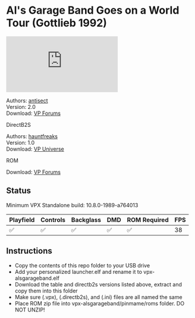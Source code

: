 # Al's Garage Band Goes on a World Tour (Gottlieb 1992)

![Table Preview](https://www.vpforums.org/index.php?s=8351400e311e3d8e95ecf0fcb31842f1&app=downloads&module=display&section=screenshot&record=84324&id=15417&full=1)

Authors: [antisect](https://www.vpforums.org/index.php?s=8351400e311e3d8e95ecf0fcb31842f1&showuser=153545)  
Version: 2.0  
Download: [VP Forums](https://www.vpforums.org/index.php?app=downloads&showfile=15417)

DirectB2S

Authors: [hauntfreaks](https://vpuniverse.com/profile/5216-hauntfreaks/)  
Version: 1.0  
Download: [VP Universe](https://vpuniverse.com/files/file/18170-als-garage-band-goes-on-a-world-tour-alvin-g-1992-b2s-with-full-dmd/)

ROM

Download: [VP Forums](https://www.vpforums.org/index.php?app=downloads&showfile=401)

## Status 

Minimum VPX Standalone build: 10.8.0-1989-a764013

| Playfield | Controls | Backglass | DMD | ROM Required | FPS | 
|-----------|----------|-----------|-----|--------------|-----|
| :white_check_mark: | :white_check_mark: | :white_check_mark: | :white_check_mark: | :white_check_mark: | 38 |

## Instructions

- Copy the contents of this repo folder to your USB drive
- Add your personalized launcher.elf and rename it to vpx-alsgarageband.elf
- Download the table and directb2s versions listed above, extract and copy them into this folder
- Make sure (.vpx), (.directb2s), and (.ini) files are all named the same
- Place ROM zip file into vpx-alsgarageband/pinmame/roms folder. DO NOT UNZIP!
